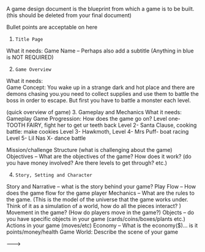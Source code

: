 A game design document is the blueprint from which a game is to be built.  
(this should be deleted from your final document) 

Bullet points are acceptable on here
 
1.     Title Page  
What it needs: Game Name – Perhaps also add a subtitle (Anything in blue is NOT REQUIRED)

2.     Game Overview
What it needs:   	
Game Concept: You wake up in a strange dark and hot place and  there are demons chasing you.you need to collect supplies and use them to battle the boss in order to escape. But first you have to battle a monster each level. 

(quick overview of game) 3.     Gameplay and  Mechanics
What it needs:		Gameplay
Game Progression:
 How does the game go on? 
Level one- TOOTH FAIRY, fight her to get ur teeth back
Level 2- Santa Clause, cooking battle: make cookies
Level 3- Hawkmoth, 
Level 4- Mrs Puff- boat racing
Level 5- Lil Nas X- dance battle

Mission/challenge Structure (what is challenging about the game)
Objectives – What are the objectives of the game? How does it work? (do you have money involved? Are there levels to get through? etc.)

4.     Story, Setting and Character 
Story and Narrative – what is the story behind your game?
Play Flow – How does the game flow for the game player
Mechanics – What are the rules to the game. (This is the model of the universe that the game works under.  Think of it as a simulation of a world, how do all the pieces interact? )
Movement in the game? (How do players move in the game?)
Objects – do you have specific objects in your game (cards/coins/boxes/plants etc.)
				Actions in your game (moves/etc)
Economy – What is the economy($)... is it points/money/health
Game World: Describe the scene of your game

--->
